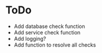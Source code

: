 ToDo
====

* Add database check function
* Add service check function
* Add logging?
* Add function to resolve all checks
